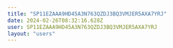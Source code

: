 ```yaml
---
title: "SP11EZAAA9HD45A3N763QZDJ3BQ3VMJER5AXA7YRJ"
date: 2024-02-26T08:32:16.628Z
user: SP11EZAAA9HD45A3N763QZDJ3BQ3VMJER5AXA7YRJ
layout: "users"
---
```

    